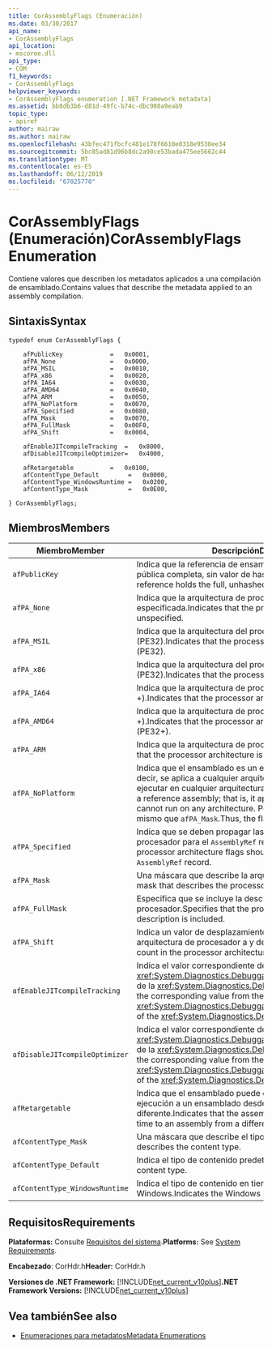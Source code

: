 ```yaml
---
title: CorAssemblyFlags (Enumeración)
ms.date: 03/30/2017
api_name:
- CorAssemblyFlags
api_location:
- mscoree.dll
api_type:
- COM
f1_keywords:
- CorAssemblyFlags
helpviewer_keywords:
- CorAssemblyFlags enumeration [.NET Framework metadata]
ms.assetid: bb8db3b6-d81d-49fc-b74c-dbc908a9eab9
topic_type:
- apiref
author: mairaw
ms.author: mairaw
ms.openlocfilehash: 43bfec471fbcfc481e178f6610e0318e9538ee34
ms.sourcegitcommit: 5bc85ad81d96b8dc2a90ce53bada475ee5662c44
ms.translationtype: MT
ms.contentlocale: es-ES
ms.lasthandoff: 06/12/2019
ms.locfileid: "67025770"
---
```

# <a name="corassemblyflags-enumeration"></a><span data-ttu-id="8825f-102">CorAssemblyFlags (Enumeración)</span><span class="sxs-lookup"><span data-stu-id="8825f-102">CorAssemblyFlags Enumeration</span></span>
<span data-ttu-id="8825f-103">Contiene valores que describen los metadatos aplicados a una compilación de ensamblado.</span><span class="sxs-lookup"><span data-stu-id="8825f-103">Contains values that describe the metadata applied to an assembly compilation.</span></span>  
  
## <a name="syntax"></a><span data-ttu-id="8825f-104">Sintaxis</span><span class="sxs-lookup"><span data-stu-id="8825f-104">Syntax</span></span>  
  
```  
typedef enum CorAssemblyFlags {  
  
    afPublicKey             =   0x0001,  
    afPA_None               =   0x0000,  
    afPA_MSIL               =   0x0010,  
    afPA_x86                =   0x0020,  
    afPA_IA64               =   0x0030,  
    afPA_AMD64              =   0x0040,  
    afPA_ARM                =   0x0050,  
    afPA_NoPlatform         =   0x0070,  
    afPA_Specified          =   0x0080,  
    afPA_Mask               =   0x0070,  
    afPA_FullMask           =   0x00F0,  
    afPA_Shift              =   0x0004,  
  
    afEnableJITcompileTracking  =   0x8000,  
    afDisableJITcompileOptimizer=   0x4000,  
  
    afRetargetable          =   0x0100,  
    afContentType_Default        =   0x0000,  
    afContentType_WindowsRuntime =   0x0200,  
    afContentType_Mask           =   0x0E00,  
  
} CorAssemblyFlags;  
```  
  
## <a name="members"></a><span data-ttu-id="8825f-105">Miembros</span><span class="sxs-lookup"><span data-stu-id="8825f-105">Members</span></span>  
  
|<span data-ttu-id="8825f-106">Miembro</span><span class="sxs-lookup"><span data-stu-id="8825f-106">Member</span></span>|<span data-ttu-id="8825f-107">Descripción</span><span class="sxs-lookup"><span data-stu-id="8825f-107">Description</span></span>|  
|------------|-----------------|  
|`afPublicKey`|<span data-ttu-id="8825f-108">Indica que la referencia de ensamblado contiene la clave pública completa, sin valor de hash.</span><span class="sxs-lookup"><span data-stu-id="8825f-108">Indicates that the assembly reference holds the full, unhashed public key.</span></span>|  
|`afPA_None`|<span data-ttu-id="8825f-109">Indica que la arquitectura de procesador no está especificada.</span><span class="sxs-lookup"><span data-stu-id="8825f-109">Indicates that the processor architecture is unspecified.</span></span>|  
|`afPA_MSIL`|<span data-ttu-id="8825f-110">Indica que la arquitectura del procesador es neutra (PE32).</span><span class="sxs-lookup"><span data-stu-id="8825f-110">Indicates that the processor architecture is neutral (PE32).</span></span>|  
|`afPA_x86`|<span data-ttu-id="8825f-111">Indica que la arquitectura del procesador es x86 (PE32).</span><span class="sxs-lookup"><span data-stu-id="8825f-111">Indicates that the processor architecture is x86 (PE32).</span></span>|  
|`afPA_IA64`|<span data-ttu-id="8825f-112">Indica que la arquitectura de procesador Itanium (PE32 +).</span><span class="sxs-lookup"><span data-stu-id="8825f-112">Indicates that the processor architecture is Itanium (PE32+).</span></span>|  
|`afPA_AMD64`|<span data-ttu-id="8825f-113">Indica que la arquitectura de procesador AMD X64 (PE32 +).</span><span class="sxs-lookup"><span data-stu-id="8825f-113">Indicates that the processor architecture is AMD X64 (PE32+).</span></span>|  
|`afPA_ARM`|<span data-ttu-id="8825f-114">Indica que la arquitectura de procesador ARM (PE32).</span><span class="sxs-lookup"><span data-stu-id="8825f-114">Indicates that the processor architecture is ARM (PE32).</span></span>|  
|`afPA_NoPlatform`|<span data-ttu-id="8825f-115">Indica que el ensamblado es un ensamblado de referencia; es decir, se aplica a cualquier arquitectura pero no se puede ejecutar en cualquier arquitectura.</span><span class="sxs-lookup"><span data-stu-id="8825f-115">Indicates that the assembly is a reference assembly; that is, it applies to any architecture but cannot run on any architecture.</span></span> <span data-ttu-id="8825f-116">Por lo tanto, la marca es el mismo que `afPA_Mask`.</span><span class="sxs-lookup"><span data-stu-id="8825f-116">Thus, the flag is the same as `afPA_Mask`.</span></span>|  
|`afPA_Specified`|<span data-ttu-id="8825f-117">Indica que se deben propagar las marcas de la arquitectura de procesador para el `AssemblyRef` registro.</span><span class="sxs-lookup"><span data-stu-id="8825f-117">Indicates that the processor architecture flags should be propagated to the `AssemblyRef` record.</span></span>|  
|`afPA_Mask`|<span data-ttu-id="8825f-118">Una máscara que describe la arquitectura del procesador.</span><span class="sxs-lookup"><span data-stu-id="8825f-118">A mask that describes the processor architecture.</span></span>|  
|`afPA_FullMask`|<span data-ttu-id="8825f-119">Especifica que se incluye la descripción de la arquitectura de procesador.</span><span class="sxs-lookup"><span data-stu-id="8825f-119">Specifies that the processor architecture description is included.</span></span>|  
|`afPA_Shift`|<span data-ttu-id="8825f-120">Indica un valor de desplazamiento en las marcas de la arquitectura de procesador a y desde el índice.</span><span class="sxs-lookup"><span data-stu-id="8825f-120">Indicates a shift count in the processor architecture flags to and from the index.</span></span>|  
|`afEnableJITcompileTracking`|<span data-ttu-id="8825f-121">Indica el valor correspondiente de la <xref:System.Diagnostics.DebuggableAttribute.DebuggingModes> de la <xref:System.Diagnostics.DebuggableAttribute>.</span><span class="sxs-lookup"><span data-stu-id="8825f-121">Indicates the corresponding value from the <xref:System.Diagnostics.DebuggableAttribute.DebuggingModes> of the <xref:System.Diagnostics.DebuggableAttribute>.</span></span>|  
|`afDisableJITcompileOptimizer`|<span data-ttu-id="8825f-122">Indica el valor correspondiente de la <xref:System.Diagnostics.DebuggableAttribute.DebuggingModes> de la <xref:System.Diagnostics.DebuggableAttribute>.</span><span class="sxs-lookup"><span data-stu-id="8825f-122">Indicates the corresponding value from the <xref:System.Diagnostics.DebuggableAttribute.DebuggingModes> of the <xref:System.Diagnostics.DebuggableAttribute>.</span></span>|  
|`afRetargetable`|<span data-ttu-id="8825f-123">Indica que el ensamblado puede cambiarse en tiempo de ejecución a un ensamblado desde un publicador diferente.</span><span class="sxs-lookup"><span data-stu-id="8825f-123">Indicates that the assembly can be retargeted at run time to an assembly from a different publisher.</span></span>|  
|`afContentType_Mask`|<span data-ttu-id="8825f-124">Una máscara que describe el tipo de contenido.</span><span class="sxs-lookup"><span data-stu-id="8825f-124">A mask that describes the content type.</span></span>|  
|`afContentType_Default`|<span data-ttu-id="8825f-125">Indica el tipo de contenido predeterminado.</span><span class="sxs-lookup"><span data-stu-id="8825f-125">Indicates the default content type.</span></span>|  
|`afContentType_WindowsRuntime`|<span data-ttu-id="8825f-126">Indica el tipo de contenido en tiempo de ejecución de Windows.</span><span class="sxs-lookup"><span data-stu-id="8825f-126">Indicates the Windows Runtime content type.</span></span>|  
  
## <a name="requirements"></a><span data-ttu-id="8825f-127">Requisitos</span><span class="sxs-lookup"><span data-stu-id="8825f-127">Requirements</span></span>  
 <span data-ttu-id="8825f-128">**Plataformas:** Consulte [Requisitos del sistema](../../../../docs/framework/get-started/system-requirements.md).</span><span class="sxs-lookup"><span data-stu-id="8825f-128">**Platforms:** See [System Requirements](../../../../docs/framework/get-started/system-requirements.md).</span></span>  
  
 <span data-ttu-id="8825f-129">**Encabezado**: CorHdr.h</span><span class="sxs-lookup"><span data-stu-id="8825f-129">**Header:** CorHdr.h</span></span>  
  
 <span data-ttu-id="8825f-130">**Versiones de .NET Framework:** [!INCLUDE[net_current_v10plus](../../../../includes/net-current-v10plus-md.md)]</span><span class="sxs-lookup"><span data-stu-id="8825f-130">**.NET Framework Versions:** [!INCLUDE[net_current_v10plus](../../../../includes/net-current-v10plus-md.md)]</span></span>  
  
## <a name="see-also"></a><span data-ttu-id="8825f-131">Vea también</span><span class="sxs-lookup"><span data-stu-id="8825f-131">See also</span></span>

- [<span data-ttu-id="8825f-132">Enumeraciones para metadatos</span><span class="sxs-lookup"><span data-stu-id="8825f-132">Metadata Enumerations</span></span>](../../../../docs/framework/unmanaged-api/metadata/metadata-enumerations.md)
